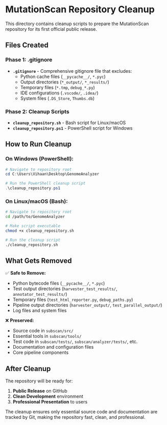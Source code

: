 # MutationScan Repository Cleanup

This directory contains cleanup scripts to prepare the MutationScan repository for its first official public release.

## Files Created

### Phase 1: .gitignore
- **`.gitignore`** - Comprehensive gitignore file that excludes:
  - Python cache files (`__pycache__/`, `*.pyc`)
  - Output directories (`*_output/`, `*_results/`)
  - Temporary files (`*.tmp`, `debug_*.py`)
  - IDE configurations (`.vscode/`, `.idea/`)
  - System files (`.DS_Store`, `Thumbs.db`)

### Phase 2: Cleanup Scripts
- **`cleanup_repository.sh`** - Bash script for Linux/macOS
- **`cleanup_repository.ps1`** - PowerShell script for Windows

## How to Run Cleanup

### On Windows (PowerShell):
```powershell
# Navigate to repository root
cd C:\Users\Vihaan\Desktop\GenomeAnalyzer

# Run the PowerShell cleanup script
.\cleanup_repository.ps1
```

### On Linux/macOS (Bash):
```bash
# Navigate to repository root
cd /path/to/GenomeAnalyzer

# Make script executable
chmod +x cleanup_repository.sh

# Run the cleanup script
./cleanup_repository.sh
```

## What Gets Removed

✅ **Safe to Remove:**
- Python bytecode files (`__pycache__/`, `*.pyc`)
- Test output directories (`harvester_test_results/`, `annotator_test_results/`)
- Temporary files (`test_html_reporter.py`, `debug_paths.py`)
- Pipeline output directories (`harvester_output/`, `test_parallel_output/`)
- Log files and system files

❌ **Preserved:**
- Source code in `subscan/src/`
- Essential tools in `subscan/tools/`
- Test code in `subscan/tests/`, `subscan/analyzer/tests/`, etc.
- Documentation and configuration files
- Core pipeline components

## After Cleanup

The repository will be ready for:
1. **Public Release** on GitHub
2. **Clean Development** environment
3. **Professional Presentation** to users

The cleanup ensures only essential source code and documentation are tracked by Git, making the repository fast, clean, and professional.